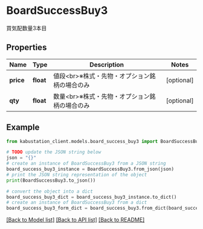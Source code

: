 # BoardSuccessBuy3

買気配数量3本目

## Properties

Name | Type | Description | Notes
------------ | ------------- | ------------- | -------------
**price** | **float** | 値段&lt;br&gt;※株式・先物・オプション銘柄の場合のみ | [optional] 
**qty** | **float** | 数量&lt;br&gt;※株式・先物・オプション銘柄の場合のみ | [optional] 

## Example

```python
from kabustation_client.models.board_success_buy3 import BoardSuccessBuy3

# TODO update the JSON string below
json = "{}"
# create an instance of BoardSuccessBuy3 from a JSON string
board_success_buy3_instance = BoardSuccessBuy3.from_json(json)
# print the JSON string representation of the object
print(BoardSuccessBuy3.to_json())

# convert the object into a dict
board_success_buy3_dict = board_success_buy3_instance.to_dict()
# create an instance of BoardSuccessBuy3 from a dict
board_success_buy3_form_dict = board_success_buy3.from_dict(board_success_buy3_dict)
```
[[Back to Model list]](../README.md#documentation-for-models) [[Back to API list]](../README.md#documentation-for-api-endpoints) [[Back to README]](../README.md)


